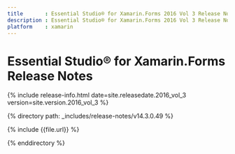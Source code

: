 ```yaml
---
title       : Essential Studio® for Xamarin.Forms 2016 Vol 3 Release Notes
description : Essential Studio® for Xamarin.Forms 2016 Vol 3 Release Notes
platform    : xamarin
---
```


# Essential Studio® for Xamarin.Forms Release Notes

{% include release-info.html date=site.releasedate.2016_vol_3 version=site.version.2016_vol_3 %} 

{% directory path: _includes/release-notes/v14.3.0.49 %}

{% include {{file.url}} %}

{% enddirectory %}